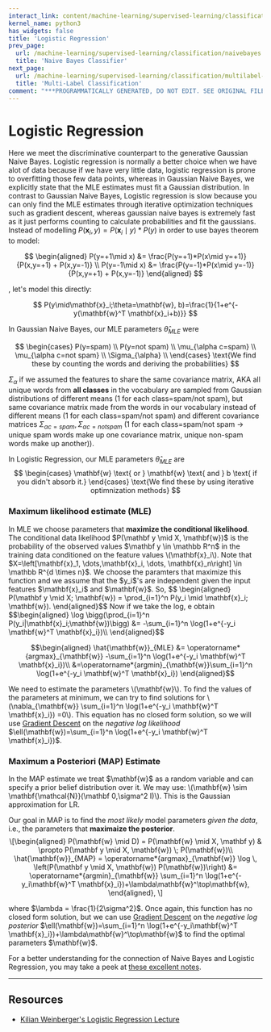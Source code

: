 ```yaml
---
interact_link: content/machine-learning/supervised-learning/classification/logistic-regression.ipynb
kernel_name: python3
has_widgets: false
title: 'Logistic Regression'
prev_page:
  url: /machine-learning/supervised-learning/classification/naivebayes
  title: 'Naive Bayes Classifier'
next_page:
  url: /machine-learning/supervised-learning/classification/multilabel-classification
  title: 'Multi-Label Classification'
comment: "***PROGRAMMATICALLY GENERATED, DO NOT EDIT. SEE ORIGINAL FILES IN /content***"
---
```



# Logistic Regression

Here we meet the discriminative counterpart to the generative Gaussian Naive Bayes. Logistic regression is normally a better choice when we have alot of data because if we have very little data, logistic regression is prone to overfitting those few data points, whereas in Gaussian Naive Bayes, we explicitly state that the MLE estimates must fit a Gaussian distribution. In contrast to Gaussian Naive Bayes, Logistic regression is slow because you can only find the MLE estimates through iterative optimization techniques such as gradient descent, whereas gaussian naive bayes is extremely fast as it just performs counting to calculate probabilities and fit the gaussians. Instead of modelling $P(\mathbf{x}_i, y) = P(\mathbf{x}_i \mid y) * P(y)$ in order to use bayes theorem to model:

$$
\begin{aligned}
P(y=+1\mid x) &= \frac{P(y=+1)*P(x\mid y=+1)}{P(x,y=+1) + P(x,y=-1)} \\
P(y=-1\mid x) &= \frac{P(y=-1)*P(x\mid y=-1)}{P(x,y=+1) + P(x,y=-1)}
\end{aligned}
$$

, let's model this directly:

$$
P(y\mid\mathbf{x}_i;\theta=\mathbf{w}, b)=\frac{1}{1+e^{-y(\mathbf{w}^T \mathbf{x}_i+b)}}
$$



In Gaussian Naive Bayes, our MLE parameters $\hat{\theta}_{MLE}$ were 

$$
\begin{cases}
P(y=spam) \\
P(y=not spam) \\
\mu_{\alpha c=spam} \\
\mu_{\alpha c=not spam} \\
\Sigma_{\alpha} \\
\end{cases}
\text{We find these by counting the words and deriving the probabilities}
$$

$\Sigma_{\alpha}$ if we assumed the features to share the same covariance matrix, AKA all unique words from **all classes** in the vocabulary are sampled from Gaussian distributions of different means (1 for each class=spam/not spam), but same covariance matrix made from the words in our vocabulary instead of different means (1 for each class=spam/not spam) and different covariance matrices $\Sigma_{\alpha c=spam}, \Sigma_{\alpha c=notspam}$ (1 for each class=spam/not spam -> unique spam words make up one covariance matrix, unique non-spam words make up another)).

In Logistic Regression, our MLE parameters $\hat{\theta}_{MLE}$ are 
$$
\begin{cases}
\mathbf{w} \text{ or } \mathbf{w} \text{ and } b \text{ if you didn't absorb it.}
\end{cases}
\text{We find these by using iterative optimnization methods}
$$



<h3 id="maximum-likelihood-estimate-mle">Maximum likelihood estimate (MLE)</h3>


<p>In MLE we choose parameters that <b>maximize the conditional likelihood</b>. The conditional data likelihood $P(\mathbf y \mid X, \mathbf{w})$  is the probability of the observed values $\mathbf y \in \mathbb R^n$ in the training data conditioned on the feature values <span class="math inline">\(\mathbf{x}_i\)</span>. Note that $X=\left[\mathbf{x}_1, \dots,\mathbf{x}_i, \dots, \mathbf{x}_n\right] \in \mathbb R^{d \times n}$. We choose the paramters that maximize this function and we assume that the $y_i$'s are independent given the input features $\mathbf{x}_i$ and $\mathbf{w}$. So,
$$
\begin{aligned}
P(\mathbf y \mid X; \mathbf{w}) = \prod_{i=1}^n P(y_i \mid \mathbf{x}_i; \mathbf{w}).
\end{aligned}$$
Now if we take the log,  e obtain
$$\begin{aligned}
\log \bigg(\prod_{i=1}^n P(y_i|\mathbf{x}_i;\mathbf{w})\bigg) &= -\sum_{i=1}^n \log(1+e^{-y_i \mathbf{w}^T \mathbf{x}_i})\\
\end{aligned}$$
</p>

$$\begin{aligned}
\hat{\mathbf{w}}_{MLE} &= \operatorname*{argmax}_{\mathbf{w}} -\sum_{i=1}^n \log(1+e^{-y_i \mathbf{w}^T \mathbf{x}_i})\\
&=\operatorname*{argmin}_{\mathbf{w}}\sum_{i=1}^n \log(1+e^{-y_i \mathbf{w}^T \mathbf{x}_i})
\end{aligned}$$
<p>We need to estimate the parameters <span class="math inline">\(\mathbf{w}\)</span>. To find the values of the parameters at minimum, we can try to find solutions for <span class="math inline">\(\nabla_{\mathbf{w}} \sum_{i=1}^n \log(1+e^{-y_i \mathbf{w}^T \mathbf{x}_i}) =0\)</span>. This equation has no closed form solution, so we will use <a href="http://www.cs.cornell.edu/courses/cs4780/2018fa/lectures/lecturenote07.html">Gradient Descent</a> on the  <i>negative log likelihood</i> $\ell(\mathbf{w})=\sum_{i=1}^n \log(1+e^{-y_i \mathbf{w}^T \mathbf{x}_i})$.</br> </p>


<h3 id="map-estimate">Maximum a Posteriori (MAP) Estimate</h3>
<p>
In the MAP estimate we treat $\mathbf{w}$ as a random variable and can specify a prior belief distribution over it. We may use: <span class="math inline">\(\mathbf{w} \sim \mathbf{\mathcal{N}}(\mathbf 0,\sigma^2 I)\)</span>. This is the Gaussian approximation for LR.</p>
<p>Our goal in MAP is to find the <i>most likely</i> model parameters  <i>given the data</i>, i.e., the parameters that <b>maximaize the posterior</b>.  
<span class="math display">\[\begin{aligned}
P(\mathbf{w} \mid D) = P(\mathbf{w} \mid X, \mathbf y) & \propto P(\mathbf y \mid X, \mathbf{w}) \; P(\mathbf{w})\\
\hat{\mathbf{w}}_{MAP} = \operatorname*{argmax}_{\mathbf{w}} \log \, \left(P(\mathbf y \mid X, \mathbf{w}) P(\mathbf{w})\right) &= \operatorname*{argmin}_{\mathbf{w}} \sum_{i=1}^n \log(1+e^{-y_i\mathbf{w}^T \mathbf{x}_i})+\lambda\mathbf{w}^\top\mathbf{w},
\end{aligned},
\]</span></p>
<p> where $\lambda = \frac{1}{2\sigma^2}$. 
Once again, this function has no closed form solution, but we can use <a href="http://www.cs.cornell.edu/courses/cs4780/2018fa/lectures/lecturenote07.html">Gradient Descent</a> on the <i>negative log posterior</i> $\ell(\mathbf{w})=\sum_{i=1}^n \log(1+e^{-y_i\mathbf{w}^T \mathbf{x}_i})+\lambda\mathbf{w}^\top\mathbf{w}$ to find the optimal parameters $\mathbf{w}$. </p>

<p>For a better understanding for the connection of Naive Bayes and Logistic Regression, you may take a peek at <a href="https://alliance.seas.upenn.edu/~cis520/wiki/index.php?n=Lectures.Logistic">these excellent notes</a>.</p>



---
## Resources
- [Kilian Weinberger's Logistic Regression Lecture](http://www.cs.cornell.edu/courses/cs4780/2018fa/lectures/lecturenote06.html)

